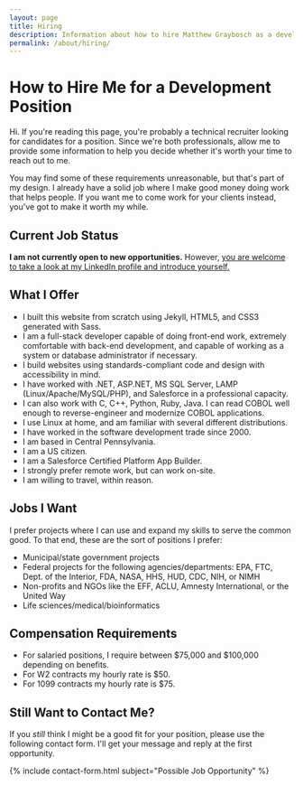 ```yaml
---
layout: page
title: Hiring
description: Information about how to hire Matthew Graybosch as a developer.
permalink: /about/hiring/
---
```

# How to Hire Me for a Development Position

Hi. If you're reading this page, you're probably a technical recruiter looking for candidates for a position. Since we're both professionals, allow me to provide some information to help you decide whether it's worth your time to reach out to me.

You may find some of these requirements unreasonable, but that's part of my design. I already have a solid job where I make good money doing work that helps people. If you want me to come work for your clients instead, you've got to make it worth my while.

## Current Job Status

**I am not currently open to new opportunities.** However, [you are welcome to take a look at my LinkedIn profile and introduce yourself.](https://www.linkedin.com/in/matthew-graybosch-956331125)

## What I Offer

* I built this website from scratch using Jekyll, HTML5, and CSS3 generated with Sass.
* I am a full-stack developer capable of doing front-end work, extremely comfortable with back-end development, and capable of working as a system or database administrator if necessary.
* I build websites using standards-compliant code and design with accessibility in mind.
* I have worked with .NET, ASP.NET, MS SQL Server, LAMP (Linux/Apache/MySQL/PHP), and Salesforce in a professional capacity.
* I can also work with C, C++, Python, Ruby, Java. I can read COBOL well enough to reverse-engineer and modernize COBOL applications.
* I use Linux at home, and am familiar with several different distributions.
* I have worked in the software development trade since 2000.
* I am based in Central Pennsylvania.
* I am a US citizen.
* I am a Salesforce Certified Platform App Builder.
* I strongly prefer remote work, but can work on-site.
* I am willing to travel, within reason.

## Jobs I Want

I prefer projects where I can use and expand my skills to serve the common good. To that end, these are the sort of positions I prefer:

* Municipal/state government projects
* Federal projects for the following agencies/departments: EPA, FTC, Dept. of the Interior, FDA, NASA, HHS, HUD, CDC, NIH, or NIMH
* Non-profits and NGOs like the EFF, ACLU, Amnesty International, or the United Way
* Life sciences/medical/bioinformatics

## Compensation Requirements

* For salaried positions, I require between $75,000 and $100,000 depending on benefits.
* For W2 contracts my hourly rate is $50.
* For 1099 contracts my hourly rate is $75.

## Still Want to Contact Me?

If you *still* think I might be a good fit for your position, please use the following contact form. I'll get your message and reply at the first opportunity.

{% include contact-form.html subject="Possible Job Opportunity" %}
